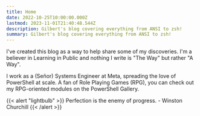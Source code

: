 ```yaml
---
title: Home
date: 2022-10-25T10:00:00.000Z
lastmod: 2023-11-01T21:40:48.544Z
description: Gilbert's blog covering everything from ANSI to zsh!
summary: Gilbert's blog covering everything from ANSI to zsh!
---
```

I've created this blog as a way to help share some of my discoveries. I'm a
believer in Learning in Public and nothing I write is "The Way" but rather "A
Way".

I work as a (Señor) Systems Engineer at Meta, spreading the love of
PowerShell at scale. A fan of Role Playing Games (RPG), you can check out my
RPG-oriented modules on the PowerShell Gallery.

{{< alert "lightbulb" >}}
Perfection is the enemy of progress. - Winston Churchill
{{< /alert >}}
